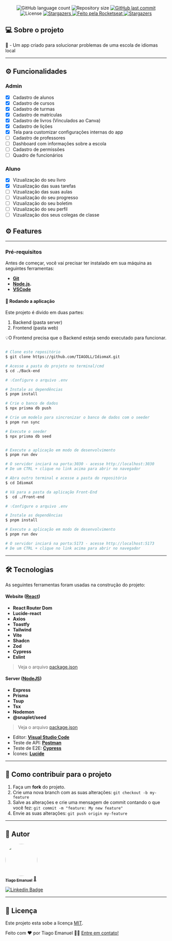 <p align="center">
  <img alt="GitHub language count" src="https://img.shields.io/github/languages/count/TIAGOLL/IdiomaX?color=%2304D361">

  <img alt="Repository size" src="https://img.shields.io/github/repo-size/TIAGOLL/IdiomaX">

  <a href="https://github.com/TIAGOLL/IdiomaX/commits/main">
    <img alt="GitHub last commit" src="https://img.shields.io/github/last-commit/TIAGOLL/IdiomaX">
  </a>
    
   <img alt="License" src="https://img.shields.io/badge/license-MIT-brightgreen">
   <a href="https://github.com/TIAGOLL/IdiomaX/stargazers">
    <img alt="Stargazers" src="https://img.shields.io/github/stars/TIAGOLL/IdiomaX?style=social">
  </a>

  <a href="https://www.tiagoll.vercel.app/">
    <img alt="Feito pela Rocketseat" src="https://img.shields.io/badge/feito%20por-Tiago-%237519C1">
  </a>
  
  <a href="https://www.tiagoll.vercel.app/">
    <img alt="Stargazers" src="https://img.shields.io/badge/Portfólio-%237159c1?style=flat&logo=ghost">
  </a>
  
 
</p>

## 💻 Sobre o projeto

📒 - Um app criado para solucionar problemas de uma escola de idiomas local

---

## ⚙️ Funcionalidades

### Admin

- [x] Cadastro de alunos
- [x] Cadastro de cursos
- [x] Cadastro de turmas
- [x] Cadastro de matrículas
- [x] Cadastro de livros (Vinculados ao Canva)
- [x] Cadastro de lições
- [x] Tela para customizar configurações internas do app
- [ ] Cadastro de professores
- [ ] Dashboard com informações sobre a escola
- [ ] Cadastro de permissões
- [ ] Quadro de funcionários

### Aluno

- [x] Vizualização do seu livro
- [x] Vizualização das suas tarefas
- [ ] Vizualização das suas aulas
- [ ] Vizualização do seu progresso
- [ ] Vizualização do seu boletim
- [ ] Vizualização do seu perfil
- [ ] Vizualização dos seus colegas de classe

## ⚙️ Features

---

### Pré-requisitos

Antes de começar, você vai precisar ter instalado em sua máquina as seguintes ferramentas:

- **[Git](https://git-scm.com)**
- **[Node.js](https://nodejs.org/en/).**
- **[VSCode](https://code.visualstudio.com/)**

#### 🎲 Rodando a aplicação

Este projeto é divido em duas partes:

1. Backend (pasta server)
2. Frontend (pasta web)

💡O Frontend precisa que o Backend esteja sendo executado para funcionar.

```bash

# Clone este repositório
$ git clone https://github.com/TIAGOLL/IdiomaX.git

# Acesse a pasta do projeto no terminal/cmd
$ cd ./Back-end

# 💡Configure o arquivo .env

# Instale as dependências
$ pnpm install

# Crie o banco de dados
$ npx prisma db push

# Crie um modelo para sincronizar o banco de dados com o seeder
$ pnpm run sync

# Execute o seeder
$ npx prisma db seed


# Execute a aplicação em modo de desenvolvimento
$ pnpm run dev

# O servidor inciará na porta:3030 - acesse http://localhost:3030
# De um CTRL + clique no link acima para abrir no navegador

# Abra outro terminal e acesse a pasta do repositório
$ cd IdiomaX

# Vá para a pasta da aplicação Front-End
$  cd ./Front-end

# 💡Configure o arquivo .env

# Instale as dependências
$ pnpm install

# Execute a aplicação em modo de desenvolvimento
$ pnpm run dev

# O servidor inciará na porta:5173 - acesse http://localhost:5173
# De um CTRL + clique no link acima para abrir no navegador

```

---

## 🛠 Tecnologias

As seguintes ferramentas foram usadas na construção do projeto:

#### **Website** ([React](https://reactjs.org/))

- **React Router Dom**
- **Lucide-react**
- **Axios**
- **Toastfy**
- **Tailwind**
- **Vite**
- **Shadcn**
- **Zod**
- **Cypress**
- **Eslint**

> Veja o arquivo [package.json](https://github.com/TIAGOLL/IdiomaX/blob/main/frontend/package.json)

#### **Server** ([NodeJS](https://nodejs.org/en/))

- **Express**
- **Prisma**
- **Tsup**
- **Tsx**
- **Nodemon**
- **@snaplet/seed**

> Veja o arquivo [package.json](https://github.com/TIAGOLL/IdiomaX/blob/main/backend/package.json)

- Editor: **[Visual Studio Code](https://code.visualstudio.com/)**
- Teste de API: **[Postman](https://www.postman.com/)**
- Teste de E2E: **[Cypress](https://www.cypress.io/)**
- Ícones: **[Lucide](https://lucide.dev/icons/)**

---

## 💪 Como contribuir para o projeto

1. Faça um **fork** do projeto.
2. Crie uma nova branch com as suas alterações: `git checkout -b my-feature`
3. Salve as alterações e crie uma mensagem de commit contando o que você fez: `git commit -m "feature: My new feature"`
4. Envie as suas alterações: `git push origin my-feature`

---

## 🦸 Autor

<a href="https://www.tiagoll.vercel.app/">
 <img style="border-radius: 50%;" src="https://avatars.githubusercontent.com/u/107972949?v=4" width="100px;" alt=""/>
 <br />
 <sub><b>Tiago Emanuel</b></sub></a> <a href="https://www.tiagoll.vercel.app/" title="Portfólio">🚀</a>
 <br />

[![Linkedin Badge](https://img.shields.io/badge/-Tiago-blue?style=flat-square&logo=Linkedin&logoColor=white&link=https://www.linkedin.com/in/tiago-emanuel-de-lima)](https://www.linkedin.com/in/tiago-emanuel-de-lima)

---

## 📝 Licença

Este projeto esta sobe a licença [MIT](./LICENSE).

Feito com ❤️ por Tiago Emanuel 👋🏽 [Entre em contato!](https://www.linkedin.com/in/tiago-emanuel-de-lima)
